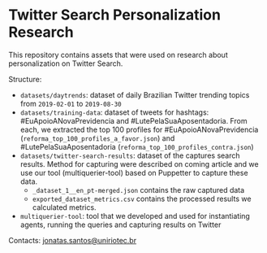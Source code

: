 # Twitter Search Personalization Research

This repository contains assets that were used on research about personalization on Twitter Search.

Structure:

- `datasets/daytrends`: dataset of daily Brazilian Twitter trending topics from `2019-02-01` to `2019-08-30`
- `datasets/training-data`: dataset of tweets for hashtags: #EuApoioANovaPrevidencia and #LutePelaSuaAposentadoria. From each, we extracted the top 100 profiles for #EuApoioANovaPrevidencia (`reforma_top_100_profiles_a_favor.json`) and #LutePelaSuaAposentadoria (`reforma_top_100_profiles_contra.json`) 
- `datasets/twitter-search-results`: dataset of the captures search results. Method for capturing were described on coming article and we use our tool (multiquerier-tool) based on Puppetter to capture these data.
   - `_dataset_1__en_pt-merged.json` contains the raw captured data
   - `exported_dataset_metrics.csv` contains the processed results we calculated metrics.
- `multiquerier-tool`: tool that we developed and used for instantiating agents, running the queries and capturing results on Twitter


Contacts: jonatas.santos@uniriotec.br
